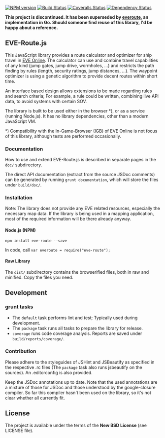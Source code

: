 [![NPM version][npm-image]][npm-url] [![Build Status][travis-image]][travis-url] [![Coveralls Status][coveralls-image]][coveralls-url] [![Dependency Status][depstat-image]][depstat-url]

**This project is discontinued. It has been superseded by [everoute](https://github.com/dertseha/everoute), an implementation in Go. Should someone find reuse of this library, I'd be happy about a reference.**

## EVE-Route.js

This JavaScript library provides a route calculator and optimizer for ship travel in [EVE Online](https://www.eveonline.com/).
The calculator can use and combine travel capabilities of any kind (jump gates, jump drive, wormholes, ...) and restricts the path finding by rules (length, security ratings, jump distances, ...). The waypoint optimizer is using a genetic algorithm to provide decent routes within short time.

An interface based design allows extensions to be made regarding rules and search criteria; For example, a rule could be written, combining live API data, to avoid systems with certain SOV.

The library is built to be used either in the browser *), or as a service (running Node.js). It has no library dependencies, other than a modern JavaScript VM.

*) Compatibility with the In-Game-Browser (IGB) of EVE Online is not focus of this library, although tests are performed occasionally.

### Documentation
How to use and extend EVE-Route.js is described in separate pages in the ```doc/``` subdirectory.

The direct API documentation (extract from the source JSDoc comments) can be generated by running ```grunt documentation```, which will store the files under ```build/doc/```.

### Installation
Note: The library does not provide any EVE related resources, especially the necessary map data. If the library is being used in a mapping application, most of the required information will be there already anyway.

#### Node.js (NPM)
```npm install eve-route --save```

In code, call ```var everoute = require("eve-route");```

#### Raw Library
The ```dist/``` subdirectory contains the browserified files, both in raw and minified. Copy the files you need.

## Development
### grunt tasks
* The ```default``` task performs lint and test; Typically used during development.
* The ```package``` task runs all tasks to prepare the library for release.
* ```coverage``` runs code coverage analysis. Reports are saved under ```build/reports/coverage/```.

### Contribution
Please adhere to the styleguides of JSHint and JSBeautify as specified in the respective .rc files (The ```package``` task also runs jsbeautify on the sources). An .editorconfig is also provided.

Keep the JSDoc annotations up to date. Note that the used annotations are a mixture of those for JSDoc and those understood by the google-closure compiler. So far this compiler hasn't been used on the library, so it's not clear whether all currently fit.

## License

The project is available under the terms of the **New BSD License** (see LICENSE file).

[npm-url]: https://npmjs.org/package/eve-route
[npm-image]: https://badge.fury.io/js/eve-route.png
[travis-url]: https://travis-ci.org/dertseha/eve-route.js
[travis-image]: https://travis-ci.org/dertseha/eve-route.js.png?branch=master
[coveralls-url]: https://coveralls.io/r/dertseha/eve-route.js
[coveralls-image]: https://coveralls.io/repos/dertseha/eve-route.js/badge.png
[depstat-url]: https://david-dm.org/dertseha/eve-route.js
[depstat-image]: https://david-dm.org/dertseha/eve-route.js.png?theme=shields.io
